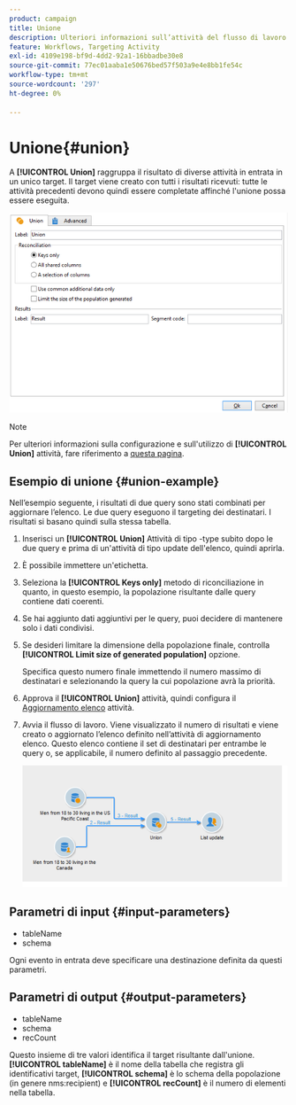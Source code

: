 ```yaml
---
product: campaign
title: Unione
description: Ulteriori informazioni sull’attività del flusso di lavoro dell’Unione
feature: Workflows, Targeting Activity
exl-id: 4109e198-bf9d-4dd2-92a1-16bbadbe30e8
source-git-commit: 77ec01aaba1e50676bed57f503a9e4e8bb1fe54c
workflow-type: tm+mt
source-wordcount: '297'
ht-degree: 0%

---
```


# Unione{#union}

A **[!UICONTROL Union]** raggruppa il risultato di diverse attività in entrata in un unico target. Il target viene creato con tutti i risultati ricevuti: tutte le attività precedenti devono quindi essere completate affinché l&#39;unione possa essere eseguita.

![](assets/s_user_segmentation_union.png)

>[!NOTE]
>
>Per ulteriori informazioni sulla configurazione e sull&#39;utilizzo di **[!UICONTROL Union]** attività, fare riferimento a [questa pagina](targeting-workflows.md#combining-several-targets--union-).

## Esempio di unione {#union-example}

Nell’esempio seguente, i risultati di due query sono stati combinati per aggiornare l’elenco. Le due query eseguono il targeting dei destinatari. I risultati si basano quindi sulla stessa tabella.

1. Inserisci un **[!UICONTROL Union]** Attività di tipo -type subito dopo le due query e prima di un&#39;attività di tipo update dell&#39;elenco, quindi aprirla.
1. È possibile immettere un&#39;etichetta.
1. Seleziona la **[!UICONTROL Keys only]** metodo di riconciliazione in quanto, in questo esempio, la popolazione risultante dalle query contiene dati coerenti.
1. Se hai aggiunto dati aggiuntivi per le query, puoi decidere di mantenere solo i dati condivisi.
1. Se desideri limitare la dimensione della popolazione finale, controlla **[!UICONTROL Limit size of generated population]** opzione.

   Specifica questo numero finale immettendo il numero massimo di destinatari e selezionando la query la cui popolazione avrà la priorità.

1. Approva il **[!UICONTROL Union]** attività, quindi configura il [Aggiornamento elenco](list-update.md) attività.
1. Avvia il flusso di lavoro. Viene visualizzato il numero di risultati e viene creato o aggiornato l’elenco definito nell’attività di aggiornamento elenco. Questo elenco contiene il set di destinatari per entrambe le query o, se applicabile, il numero definito al passaggio precedente.

   ![](assets/union_example.png)

## Parametri di input {#input-parameters}

* tableName
* schema

Ogni evento in entrata deve specificare una destinazione definita da questi parametri.

## Parametri di output {#output-parameters}

* tableName
* schema
* recCount

Questo insieme di tre valori identifica il target risultante dall&#39;unione. **[!UICONTROL tableName]** è il nome della tabella che registra gli identificativi target, **[!UICONTROL schema]** è lo schema della popolazione (in genere nms:recipient) e **[!UICONTROL recCount]** è il numero di elementi nella tabella.
